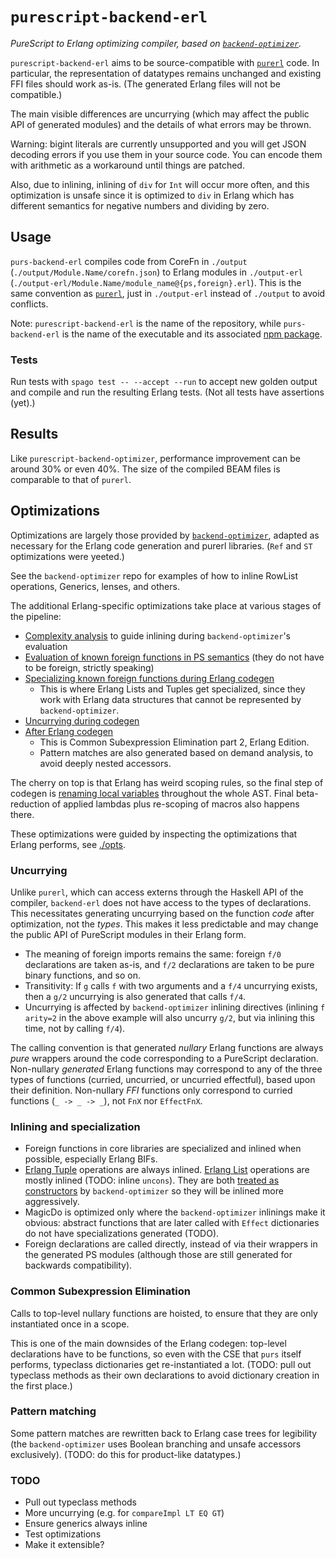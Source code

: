# `purescript-backend-erl`

_PureScript to Erlang optimizing compiler, based on [`backend-optimizer`](https://github.com/aristanetworks/purescript-backend-optimizer)._

`purescript-backend-erl` aims to be source-compatible with [`purerl`](https://github.com/purerl/purerl) code.
In particular, the representation of datatypes remains unchanged and existing FFI files should work as-is.
(The generated Erlang files will not be compatible.)

The main visible differences are uncurrying (which may affect the public API of generated modules) and the details of what errors may be thrown.

Warning: bigint literals are currently unsupported and you will get JSON decoding errors if you use them in your source code.
You can encode them with arithmetic as a workaround until things are patched.

Also, due to inlining, inlining of `div` for `Int` will occur more often, and this optimization is unsafe since it is optimized to `div` in Erlang which has different semantics for negative numbers and dividing by zero.

## Usage

`purs-backend-erl` compiles code from CoreFn in `./output` (`./output/Module.Name/corefn.json`) to Erlang modules in `./output-erl` (`./output-erl/Module.Name/module_name@{ps,foreign}.erl`).
This is the same convention as [`purerl`](https://github.com/purerl/purerl), just in `./output-erl` instead of `./output` to avoid conflicts.

Note: `purescript-backend-erl` is the name of the repository, while `purs-backend-erl` is the name of the executable and its associated [npm package](https://www.npmjs.com/package/purs-backend-erl).

### Tests

Run tests with `spago test -- --accept --run` to accept new golden output and compile and run the resulting Erlang tests.
(Not all tests have assertions (yet).)

## Results

Like `purescript-backend-optimizer`, performance improvement can be around 30% or even 40%.
The size of the compiled BEAM files is comparable to that of `purerl`.

## Optimizations

Optimizations are largely those provided by [`backend-optimizer`](https://github.com/aristanetworks/purescript-backend-optimizer), adapted as necessary for the Erlang code generation and purerl libraries.
(`Ref` and `ST` optimizations were yeeted.)

See the `backend-optimizer` repo for examples of how to inline RowList operations, Generics, lenses, and others.

The additional Erlang-specific optimizations take place at various stages of the pipeline:

- [Complexity analysis](https://github.com/id3as/purescript-backend-erl/blob/main/src/PureScript/Backend/Erl/Foreign/Analyze.purs) to guide inlining during `backend-optimizer`'s evaluation
- [Evaluation of known foreign functions in PS semantics](https://github.com/id3as/purescript-backend-erl/blob/main/src/PureScript/Backend/Erl/Foreign.purs) (they do not have to be foreign, strictly speaking)
- [Specializing known foreign functions during Erlang codegen](https://github.com/id3as/purescript-backend-erl/blob/main/src/PureScript/Backend/Erl/Convert/Foreign.purs)
  - This is where Erlang Lists and Tuples get specialized, since they work with Erlang data structures that cannot be represented by `backend-optimizer`.
- [Uncurrying during codegen](https://github.com/id3as/purescript-backend-erl/blob/main/src/PureScript/Backend/Erl/Convert.purs)
- [After Erlang codegen](https://github.com/id3as/purescript-backend-erl/blob/main/src/PureScript/Backend/Erl/Convert/After.purs)
  - This is Common Subexpression Elimination part 2, Erlang Edition.
  - Pattern matches are also generated based on demand analysis, to avoid deeply nested accessors.

The cherry on top is that Erlang has weird scoping rules, so the final step of codegen is [renaming local variables](https://github.com/id3as/purescript-backend-erl/blob/main/src/PureScript/Backend/Erl/Convert/Scoping.purs) throughout the whole AST.
Final beta-reduction of applied lambdas plus re-scoping of macros also happens there.

These optimizations were guided by inspecting the optimizations that Erlang performs, see [./opts](./opts/README.md).

### Uncurrying

Unlike `purerl`, which can access externs through the Haskell API of the compiler, `backend-erl` does not have access to the types of declarations.
This necessitates generating uncurrying based on the function *code* after optimization, not the *types*.
This makes it less predictable and may change the public API of PureScript modules in their Erlang form.

- The meaning of foreign imports remains the same: foreign `f/0` declarations are taken as-is, and `f/2` declarations are taken to be pure binary functions, and so on.
- Transitivity: If `g` calls `f` with two arguments and a `f/4` uncurrying exists, then a `g/2` uncurrying is also generated that calls `f/4`.
- Uncurrying is affected by `backend-optimizer` inlining directives (inlining `f arity=2` in the above example will also uncurry `g/2`, but via inlining this time, not by calling `f/4`).

The calling convention is that generated _nullary_ Erlang functions are always _pure_ wrappers around the code corresponding to a PureScript declaration.
Non-nullary *generated* Erlang functions may correspond to any of the three types of functions (curried, uncurried, or uncurried effectful), based upon their definition.
Non-nullary *FFI* functions only correspond to curried functions (`_ -> _ -> _`), not `FnX` nor `EffectFnX`.

### Inlining and specialization

- Foreign functions in core libraries are specialized and inlined when possible, especially Erlang BIFs.
- [Erlang Tuple](https://github.com/purerl/purescript-erl-tuples/blob/master/src/Erl/Data/Tuple.purs) operations are always inlined.
  [Erlang List](https://github.com/purerl/purescript-erl-lists/blob/master/src/Erl/Data/List.purs) operations are mostly inlined (TODO: inline `uncons`).
  They are both [treated as constructors](https://github.com/id3as/purescript-backend-erl/blob/main/src/PureScript/Backend/Erl/Foreign/Analyze.purs) by `backend-optimizer` so they will be inlined more aggressively.
- MagicDo is optimized only where the `backend-optimizer` inlinings make it obvious: abstract functions that are later called with `Effect` dictionaries do not have specializations generated (TODO).
- Foreign declarations are called directly, instead of via their wrappers in the generated PS modules (although those are still generated for backwards compatibility).

### Common Subexpression Elimination

Calls to top-level nullary functions are hoisted, to ensure that they are only instantiated once in a scope.

This is one of the main downsides of the Erlang codegen: top-level declarations have to be functions, so even with the CSE that `purs` itself performs, typeclass dictionaries get re-instantiated a lot.
(TODO: pull out typeclass methods as their own declarations to avoid dictionary creation in the first place.)

### Pattern matching

Some pattern matches are rewritten back to Erlang case trees for legibility (the `backend-optimizer` uses Boolean branching and unsafe accessors exclusively).
(TODO: do this for product-like datatypes.)

### TODO

- Pull out typeclass methods
- More uncurrying (e.g. for `compareImpl LT EQ GT`)
- Ensure generics always inline
- Test optimizations
- Make it extensible?
